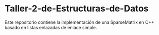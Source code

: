 # Taller-2-de-Estructuras-de-Datos
Este repositorio contiene la implementación de una SparseMatrix en C++ basado en listas enlazadas de enlace simple.
